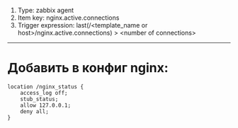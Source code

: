 1. Type: zabbix agent
2. Item key: nginx.active.connections
3. Trigger expression: last(/<template_name or host>/nginx.active.connections) \> \<number of connections\>
***
# Добавить в конфиг nginx:
    location /nginx_status {
        access_log off;
	    stub_status;
	    allow 127.0.0.1;
	    deny all;
    }
